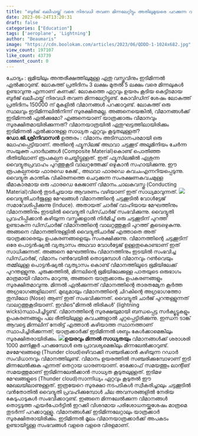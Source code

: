 ```yaml
---
title: "ബുർജ് ഖലീഫയ്ക്ക് വരെ നിരവധി തവണ മിന്നലേറ്റിട്ടും അതിലുമുയരെ പറക്കുന്ന വിമാനങ്ങൾക്ക് മിന്നൽ ഏൽക്കാത്തത് എന്തുകൊണ്ട് ?"
date: 2023-06-24T13:20:31
draft: false
categories: ["Education"]
tags: ['aeroplane', 'Lightning']
author: "Beaumaris"
image: "https://cdn.boolokam.com/articles/2023/06/QDDD-1-1024x682.jpg"
view_count: 197107
like_count: 43739
comment_count: 0
---
```


ചോദ്യം : ഭൂമിയിലും അന്തരീക്ഷത്തിലുമുള്ള ഏതു വസ്തുവിനും ഇടിമിന്നൽ ഏൽക്കാറുണ്ട്. ലോകത്ത് പ്രതിദിനം 3 ലക്ഷം മുതൽ 5 ലക്ഷം വരെ മിന്നലുകൾ ഉണ്ടാവുന്നു എന്നാണ് കണക്ക്. ലോകത്തെ ഏറ്റവും ഉയരം കൂടിയ കെട്ടിടമായ ബുർജ് ഖലീഫയ്ക്ക് നിരവധി തവണ മിന്നലേറ്റിട്ടുണ്ട്. കോവിഡിന് ശേഷം ലോകത്ത് പ്രതിദിനം 150000 ന് മുകളിൽ വിമാനങ്ങൾ പറക്കാറുണ്ട്. ലോകത്ത് ഒരു സ്ഥലവും ഇടിമിന്നലിൽനിന്ന് സുരക്ഷിതമല്ല. അങ്ങനെയെങ്കിൽ, വിമാനങ്ങൾക്ക് ഇടിമിന്നൽ ഏൽക്കുമോ? എങ്ങനെയാണ് യാത്രക്കാരും വിമാനവും സുരക്ഷിതമായിരിക്കുന്നത്? വിമാനയാത്രയിൽ ഏതുഘട്ടത്തിലായിരിക്കും ഇടിമിന്നൽ ഏൽക്കാനുള്ള സാധ്യത ഏറ്റവും കൂടുതലുള്ളത്? **[](https://cdn.boolokam.com/articles/2023/06/QDDD-1.jpg)ഡോ.ജി.ശ്രീനിവാസൻ** ഉത്തരം : വിമാനം അടിസ്ഥാനപരമായി ഒരു ലോഹപ്പെട്ടിയാണ്. അതിന്റെ ഫ്യൂസിലജ് അഥവാ ചട്ടക്കൂട് അലൂമിനിയം ചേർന്ന സംയുക്ത പദാർഥങ്ങൾ (Composite Material)കൊണ്ട് പൊതിഞ്ഞ രീതിയിലാണ് രൂപകല്പന ചെയ്തിട്ടുള്ളത്. ഇത് ഫ്യൂസിലജിൽ ഏശുന്ന വൈദ്യുതപ്രവാഹം പുറത്തുകൂടി വാലറ്റത്തേക്ക് ഒഴുകാൻ സഹായിക്കുന്നു. ഈ രൂപകല്പനയെ ഫാരഡെ കേജ്., അഥവാ ഫാരഡെ കവചംഎന്നറിയപ്പെടുന്നു. വൈദ്യുത കാന്തിക വികിരണത്തെ ചെറുക്കുന്ന സംരക്ഷണകവചമുള്ള ഭീമാകാരമായ ഒരു ഫാരഡെ കേജാണ് വിമാനം.ചാലകവസ്തു (Conducting Material)വിന്റെ തുടർച്ചയായ ആവരണം വഴിയാണ് ഇത് സാധ്യമാവുന്നത്. [![](https://cdn.boolokam.com/articles/2023/06/FFF.png)](https://cdn.boolokam.com/articles/2023/06/FFF.png) വൈദ്യുതിചാർജുള്ള മേഘങ്ങൾ വിമാനത്തിന്റെ ചട്ടക്കൂടിൽ വോൾട്ടേജ് സമാവേശിപ്പിക്കുന്നു (Induce). അതായത് ചാർജ് വാഹിയായ മേഘത്തിനും വിമാനത്തിനും ഇടയിൽ വൈദ്യുതി ഡിസ്ചാർജ് സംഭവിക്കുന്നു. വൈദ്യുതി പ്രവഹിപ്പിക്കാൻ കഴിയുന്ന വസ്തുക്കളാൽ നിർമിച്ച് ഒരു ചട്ടക്കൂടിന് പുറത്ത് ഉണ്ടാകുന്ന ഡിസ്ചാർജ് വിമാനത്തിന്റെ വാലറ്റത്തുകൂടി പുറത്ത് കൂടെഒഴുകുന്നു. അങ്ങനെ വിമാനത്തിനുള്ളിൽ വൈദ്യുതിചാർജ് എത്താതെ അത് യാത്രക്കാരെയും ഉപകരണങ്ങളെയും സംരക്ഷിക്കുന്നു. വിമാനത്തിന്റെ ചട്ടക്കൂടിന് ഒരേ പൊട്ടൻഷ്യൽ വ്യത്യാസം അഥവാ വോൾട്ടേജ് ഉള്ളതുകൊണ്ടാണ് ഇത് സാധിക്കുന്നത്. അങ്ങനെ മേഘത്തിനും വിമാനത്തിനും ഇടയിൽ സംഭവിച്ച ഡിസ്ചാർജ്, വിമാനം റൺവേയിൽ തൊടുമ്പോൾ വിമാനവും റൺവെയും തമ്മിലുള്ള പൊട്ടൻഷ്യൽ വ്യത്യാസം കൊണ്ട് വിമാനത്തിലൂടെ ഭൂമിയിലേക്ക് പുറന്തള്ളുന്നു. ചുരുക്കത്തിൽ, മിന്നലിന്റെ ഭൂമിയിലേക്കുള്ള പാതയുടെ ഒരുഭാഗം മാത്രമായി വിമാനം മാറുന്നു, അങ്ങനെ യാത്രക്കാരും ഉപകരണങ്ങളും സുരക്ഷിതമാവുന്നു. മിന്നൽ ഏൽക്കുന്നത് വിമാനത്തിന്റെ താരതമ്യേന കൂർത്ത അഗ്രഭാഗങ്ങളിലാണ്. മുഖ്യമായും വിമാനത്തിന്റെ ചിറകിന്റെ അഗ്രഭാഗത്തോ തുമ്പിലോ (Nose) ആണ് ഇത് സംഭവിക്കുന്നത്. വൈദ്യുതി ചാർജ് പുറന്തള്ളുന്നത് വാലറ്റത്തുകൂടിയാണ്. ഇവിടെ"മിന്നൽ തിരികൾ' (lightning wicks)സ്ഥാപിച്ചിട്ടുണ്ട്. വിമാനത്തിന്റെ സുരക്ഷയുമായി ബന്ധപ്പെട്ട സർക്യൂട്ടുകളും ഉപകരണങ്ങളും പല രീതിയിലുള്ള കവചങ്ങളാൽ ചുറ്റപ്പെട്ടിരിക്കുന്നു. ഇന്ധന ടാങ്ക് ആവട്ടെ മിന്നലിന് നേരിട്ട് എത്താൻ കഴിയാത്ത സ്ഥാനത്താണ് സ്ഥാപിച്ചിരിക്കുന്നത്; യാത്രക്കാർക്ക് ഇടിമിന്നൽ ശബ്ദം കേൾക്കാമെങ്കിലും സുരക്ഷിതരായിരിക്കും. **[![](https://cdn.boolokam.com/articles/2023/06/FFFWFF.png)](https://cdn.boolokam.com/articles/2023/06/FFFWFF.png)ഉയരവും മിന്നൽ സാധ്യതയും** വിമാനങ്ങൾക്ക് ശരാശരി 1000 മണിക്കൂർ പറക്കുമ്പോൾ ഒരു പ്രാവശ്യമെങ്കിലും മിന്നലേൽക്കാറുണ്ട്. മഴമേഘങ്ങളെ (Thunder cloud)ഒഴിവാക്കി സഞ്ചരിക്കാൻ കഴിയുന്ന റഡാർ സംവിധാനവും വിമാനത്തിലുണ്ട്. വിമാനം ഉയരത്തിൽ സഞ്ചരിക്കുമ്പോഴാണ് ഇടി മിന്നലേൽക്കുക എന്നത് തെറ്റായ ധാരണയാണ്. ടേക്കോഫ് സമയത്തും ലാന്റിങ് സമയത്തുമാണ് ഇടിമിന്നലേൽക്കാൻ സാധ്യത കൂടുതലുള്ളത്. ഇടിമഴ മേഘങ്ങളുടെ (Thunder cloud)സാന്നിധ്യം ഏറ്റവും കൂടുതൽ ഈ മേഖലയിലാണുള്ളത്. ഇത്രയേറെ സുരക്ഷാ നടപടികൾ സ്വീകരിച്ചാലും ചട്ടക്കൂടിൽ വൻതോതിൽ വൈദ്യുതി പ്രവഹിക്കുമ്പോൾ ചില അവസരങ്ങളിൽ നേരിയ കേടുപാടുകൾ സംഭവിക്കാറുണ്ട്. ഇങ്ങനെ മിന്നലേൽക്കുന്ന വിമാനങ്ങൾ തൊട്ടടുത്ത എയർപോർട്ടിൽ ഇറക്കി വിശദമായ പരിശോധനയ്ക്കുശേഷം മാത്രമെ തുടർന്ന് പറക്കാറുള്ളൂ. വിമാനങ്ങള്‍ക്ക് ഇടിമിന്നലേറ്റാലും യാത്രക്കാര്‍ സുരക്ഷിതരായിരിക്കും. ഇടിമിന്നല്‍ മൂലം വിമാനയാത്രക്കാര്‍ക്ക് അപകടം ഉണ്ടായിട്ടുള്ള സംഭവങ്ങള്‍ വളരെ വളരെ വിരളമാണ്.
